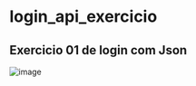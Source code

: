 # login_api_exercicio

## Exercicio 01 de login com Json

![image](https://user-images.githubusercontent.com/47014385/60034394-f57b7580-9680-11e9-9241-ce278ff0df50.png)
